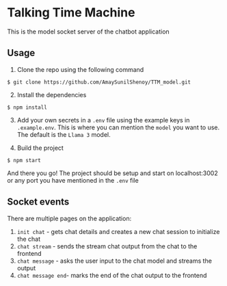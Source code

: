 # Talking Time Machine

This is the model socket server of the chatbot application

## Usage

1. Clone the repo using the following command

```
$ git clone https://github.com/AmaySunilShenoy/TTM_model.git 
```

2. Install the dependencies

```
$ npm install
```

3. Add your own secrets in a `.env` file using the example keys in `.example.env`. This is where you can mention the `model` you want to use. The default is the `Llama 3` model.

4. Build the project

```
$ npm start
```

And there you go! The project should be setup and start on localhost:3002 or any port you have mentioned in the `.env` file


## Socket events

There are multiple pages on the application:

1. `init chat` - gets chat details and creates a new chat session to initialize the chat
2. `chat stream` - sends the stream chat output from the chat to the frontend
3. `chat message` - asks the user input to the chat model and streams the output
4. `chat message end`- marks the end of the chat output to the frontend

